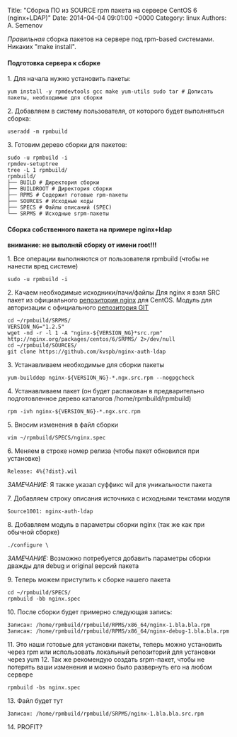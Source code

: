 Title: "Сборка ПО из SOURCE rpm пакета на сервере CentOS 6 (nginx+LDAP)"
Date: 2014-04-04 09:01:00 +0000
Category: linux
Authors: A. Semenov

_Правильная_ сборка пакетов на сервере под rpm-based системами. Никаких "make install".  

#### Подготовка сервера к сборке

1\. Для начала нужно установить пакеты:

    yum install -y rpmdevtools gcc make yum-utils sudo tar # Дописать пакеты, необходимые для сборки

2\. Добавляем в систему пользователя, от которого будет выполняться сборка:

    useradd -m rpmbuild

3\. Готовим дерево сборки для пакетов:

    sudo -u rpmbuild -i
    rpmdev-setuptree
    tree -L 1 rpmbuild/
    rpmbuild/
    ├── BUILD # Директория сборки
    ├── BUILDROOT # Директория сборки
    ├── RPMS # Содержит готовые rpm-пакеты
    ├── SOURCES # Исходные коды
    ├── SPECS # Файлы описаний (SPEC)
    └── SRPMS # Исходные srpm-пакеты

#### Сборка собственного пакета на примере nginx+ldap

**внимание: не выполняй сборку от имени root!!!**

1\. Все операции выполняются от пользователя rpmbuild (чтобы не нанести вред системе)

    sudo -u rpmbuild -i 

2\. Качаем необходимые исходники/пачи/файлы
    Для nginx я взял SRC пакет из официального 
    [репозитория nginx](http://wiki.nginx.org/Install#Official_Red_Hat.2FCentOS_packages) для CentOS. 
    Модуль для авторизации с официального [репозитория GIT](https://github.com/kvspb/nginx-auth-ldap) 

    cd ~/rpmbuild/SRPMS/
    VERSION_NG="1.2.5"
    wget -nd -r -l 1 -A "nginx-${VERSION_NG}*src.rpm"  http://nginx.org/packages/centos/6/SRPMS/ 2>/dev/null
    cd ~/rpmbuild/SOURCES/
    git clone https://github.com/kvspb/nginx-auth-ldap 

3\. Устанавливаем необходимые для сборки пакеты

    yum-builddep nginx-${VERSION_NG}-*.ngx.src.rpm --nogpgcheck 

4\. Устанавливаем пакет (он будет распакован в предварительно подготовленное дерево 
    каталогов /home/rpmbuild/rpmbuild)

    rpm -ivh nginx-${VERSION_NG}-*.ngx.src.rpm

5\. Вносим изменения в файл сборки

    vim ~/rpmbuild/SPECS/nginx.spec

6\. Меняем в строке номер релиза (чтобы пакет обновился при установке)

    Release: 4%{?dist}.wil

_ЗАМЕЧАНИЕ:_ Я также указал суффикс wil для уникальности пакета 

7\. Добавляем строку описания источника с исходными текстами модуля

    Source1001: nginx-auth-ldap

8\. Добавляем модуль в параметры сборки nginx (так же как при обычной сборке)

    ./configure \

_ЗАМЕЧАНИЕ:_ Возможно потребуется добавить параметры сборки дважды для debug и original версий пакета 

9\. Теперь можем приступить к сборке нашего пакета

    cd ~/rpmbuild/SPECS/
    rpmbuild -bb nginx.spec 

10\. После сборки будет примерно следующая запись:

    Записан: /home/rpmbuild/rpmbuild/RPMS/x86_64/nginx-1.bla.bla.rpm
    Записан: /home/rpmbuild/rpmbuild/RPMS/x86_64/nginx-debug-1.bla.bla.rpm 

11\. Это наши готовые для установки пакеты, теперь можно установить через rpm или 
     использовать локальный репозиторий для установки через yum
12\. Так же рекомендую создать srpm-пакет, чтобы не потерять ваши изменения и можно было 
     развернуть его на любом сервере

    rpmbuild -bs nginx.spec

13\. Файл будет тут

    Записан: /home/rpmbuild/rpmbuild/SRPMS/nginx-1.bla.bla.src.rpm

14\. PROFIT?

[wilful-gh]: https://github.com/wilful
[home]:    http://srv-nix.com
